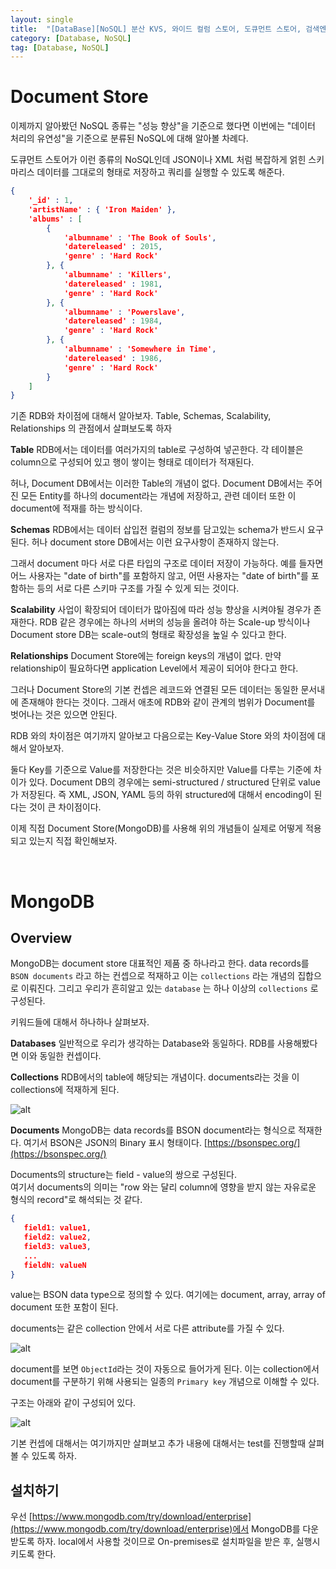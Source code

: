 ```yaml
---
layout: single
title:  "[DataBase][NoSQL] 분산 KVS, 와이드 컬럼 스토어, 도큐먼트 스토어, 검색엔진에 대해서 알아보자 - 03. 도큐먼트 스토어(MongoDB)"
category: [Database, NoSQL]
tag: [Database, NoSQL]
---
```


# Document Store
이제까지 알아봤던 NoSQL 종류는 "성능 향상"을 기준으로 했다면 이번에는 "데이터 처리의 유연성"을 기준으로 분류된 NoSQL에 대해 알아볼 차례다.

도큐먼트 스토어가 이런 종류의 NoSQL인데 JSON이나 XML 처럼 복잡하게 얽힌 스키마리스 데이터를 그대로의 형태로 저장하고 쿼리를 실행할 수 있도록 해준다.

```JSON
{
    '_id' : 1,
    'artistName' : { 'Iron Maiden' },
    'albums' : [
        {
            'albumname' : 'The Book of Souls',
            'datereleased' : 2015,
            'genre' : 'Hard Rock'
        }, {
            'albumname' : 'Killers',
            'datereleased' : 1981,
            'genre' : 'Hard Rock'
        }, {
            'albumname' : 'Powerslave',
            'datereleased' : 1984,
            'genre' : 'Hard Rock'
        }, {
            'albumname' : 'Somewhere in Time',
            'datereleased' : 1986,
            'genre' : 'Hard Rock'
        }
    ]
}
```

기존 RDB와 차이점에 대해서 알아보자. Table, Schemas, Scalability, Relationships 의 관점에서 살펴보도록 하자

**Table**
RDB에서는 데이터를 여러가지의 table로 구성하여 넣곤한다. 각 테이블은 column으로 구성되어 있고 행이 쌓이는 형태로 데이터가 적재된다.

허나, Document DB에서는 이러한 Table의 개념이 없다. Document DB에서는 주어진 모든 Entity를 하나의 document라는 개념에 저장하고, 관련 데이터 또한 이 document에 적재를 하는 방식이다.

**Schemas**
RDB에서는 데이터 삽입전 컬럼의 정보를 담고있는 schema가 반드시 요구된다. 허나 document store DB에서는 이런 요구사항이 존재하지 않는다.

그래서 document 마다 서로 다른 타입의 구조로 데이터 저장이 가능하다. 
예를 들자면 어느 사용자는 "date of birth"를 포함하지 않고, 어떤 사용자는 "date of birth"를 포함하는 등의 서로 다른 스키마 구조를 가질 수 있게 되는 것이다.

**Scalability**
사업이 확장되어 데이터가 많아짐에 따라 성능 향상을 시켜야될 경우가 존재한다. RDB 같은 경우에는 하나의 서버의 성능을 올려야 하는 Scale-up 방식이나 Document store DB는 scale-out의 형태로 확장성을 높일 수 있다고 한다.

**Relationships**
Document Store에는 foreign keys의 개념이 없다. 만약 relationship이 필요하다면 application Level에서 제공이 되어야 한다고 한다. 

그러나 Document Store의 기본 컨셉은 레코드와 연결된 모든 데이터는 동일한 문서내에 존재해야 한다는 것이다. 그래서 애초에 RDB와 같이 관계의 범위가 Document를 벗어나는 것은 있으면 안된다.

RDB 와의 차이점은 여기까지 알아보고 다음으로는 Key-Value Store 와의 차이점에 대해서 알아보자.

둘다 Key를 기준으로 Value를 저장한다는 것은 비슷하지만 Value를 다루는 기준에 차이가 있다. Document DB의 경우에는 semi-structured / structured 단위로 value가 저장된다. 즉 XML, JSON, YAML 등의 하위 structured에 대해서 encoding이 된다는 것이 큰 차이점이다.

이제 직접 Document Store(MongoDB)를 사용해 위의 개념들이 실제로 어떻게 적용되고 있는지 직접 확인해보자.

<br>

# MongoDB 

## Overview
MongoDB는 document store 대표적인 제품 중 하나라고 한다.
data records를 `BSON documents` 라고 하는 컨셉으로 적재하고 이는 `collections` 라는 개념의 집합으로 이뤄진다. 그리고 우리가 흔히알고 있는 `database` 는 하나 이상의 `collections` 로 구성된다. 

키워드들에 대해서 하나하나 살펴보자.

**Databases**
일반적으로 우리가 생각하는 Database와 동일하다. RDB를 사용해봤다면 이와 동일한 컨셉이다.

**Collections**
RDB에서의 table에 해당되는 개념이다. documents라는 것을 이 collections에 적재하게 된다.

![alt](https://docs.mongodb.com/manual/images/crud-annotated-collection.bakedsvg.svg)

**Documents**
MongoDB는 data records를 BSON document라는 형식으로 적재한다. 여기서 BSON은 JSON의 Binary 표시 형태이다. [https://bsonspec.org/](https://bsonspec.org/)

Documents의 structure는 field - value의 쌍으로 구성된다.  
여기서 documents의 의미는 "row 와는 달리 column에 영향을 받지 않는 자유로운 형식의 record"로 해석되는 것 같다.  

```json
{
   field1: value1,
   field2: value2,
   field3: value3,
   ...
   fieldN: valueN
}
```

value는 BSON data type으로 정의할 수 있다. 여기에는 document, array, array of document 또한 포함이 된다.

documents는 같은 collection 안에서 서로 다른 attribute를 가질 수 있다.

![alt](../../../assets/images/2022-03-16-document/example.png)

document를 보면 `ObjectId`라는 것이 자동으로 들어가게 된다. 이는 collection에서 document를 구분하기 위해 사용되는 일종의 `Primary key` 개념으로 이해할 수 있다. 

구조는 아래와 같이 구성되어 있다.

![alt](https://www.mongodb.com/developer/images/objectid.png)

기본 컨셉에 대해서는 여기까지만 살펴보고 추가 내용에 대해서는 test를 진행할때 살펴볼 수 있도록 하자.

## 설치하기
우선 [https://www.mongodb.com/try/download/enterprise](https://www.mongodb.com/try/download/enterprise)에서 MongoDB를 다운받도록 하자. local에서 사용할 것이므로 On-premises로 설치파일을 받은 후, 실행시키도록 한다.

